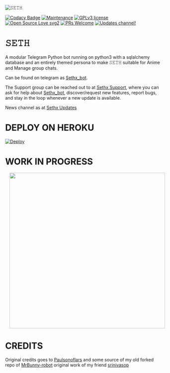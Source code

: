![𝚂𝙴𝚃𝙷](https://telegra.ph/file/79e6328aa21d374c25cf2.jpg)

[![Codacy Badge](https://api.codacy.com/project/badge/Grade/6141417ceaf84545bab6bd671503df51)](https://github.com/nub-sir/sethx-bot)  [![Maintenance](https://img.shields.io/badge/Maintained%3F-yes-green.svg)](https://GitHub.com/nub-sir/sethx-bot/graphs/commit-activity) [![GPLv3 license](https://img.shields.io/badge/License-GPLv3-blue.svg)](https://perso.crans.org/besson/LICENSE.html) [![Open Source Love svg2](https://badges.frapsoft.com/os/v2/open-source.svg?v=103)](https://github.com/ellerbrock/open-source-badges/) [![PRs Welcome](https://img.shields.io/badge/PRs-welcome-brightgreen.svg?style=flat-square)](https://makeapullrequest.com) [![Updates channel!](https://img.shields.io/badge/Join%20Channel-!-red)](https://t.me/sethx_support)

# 𝚂𝙴𝚃𝙷
A modular Telegram Python bot running on python3 with a sqlalchemy database and an entirely themed persona to make 𝚂𝙴𝚃𝙷 suitable for Anime and Manage group chats. 

Can be found on telegram as [Sethx_bot](https://t.me/sethx_bot).

The Support group can be reached out to at [Sethx Support](https://t.me/sethx_supportgroup), where you can ask for help about [Sethx_bot](https://t.me/sethx_bot), discover/request new features, report bugs, and stay in the loop whenever a new update is available. 

News channel as at [Sethx Updates](https://t.me/sethx_support) 
# DEPLOY ON HEROKU 
[![Deploy](https://www.herokucdn.com/deploy/button.svg)](https://heroku.com/deploy?template=https://github.com/nub-sir/sethx-bot.git)
# WORK IN PROGRESS 
<a href="https://telegra.ph/file/79e6328aa21d374c25cf2.jpg" imageanchor="1" style="margin-left: 1em; margin-right: 1em;"><img border="0" data-original-height="200" data-original-width="200" height="" src="https://telegra.ph/file/79e6328aa21d374c25cf2.jpg" width="500" /></a></div>

# CREDITS

Original credits goes to [Paulsonoflars](https://github.com/PaulSonOfLars) 
and some source of my old forked repo of [MrBunny-robot](https://github.com/nub-sir/MrBunny-robot) original work of my friend [srinivasop](https://github.com/srinivasop)

